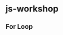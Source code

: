 # js-workshop
<!DOCTYPE html>
<html>
<body>

<h2>For Loop</h2>

<p id="demo"></p>

<script>
var text = "";
var i;
for (i = 0; i < 8; i++) {

        if (i <= 4) {
            text += "*".repeat(i);
            text += "<br>";
        } else {
            text += "*".repeat(8 - i);
            text += "<br>";
        }
    }
 
 
var j=1;
while (j < 8) {

        if (j <= 4) {
            text += "*".repeat(j);
            text += "<br>";
        } else {
            text += "*".repeat(8 - j);
            text += "<br>";
        }
        
        j++;
    }
document.getElementById("demo").innerHTML = text;



</script>

</body>
</html>
